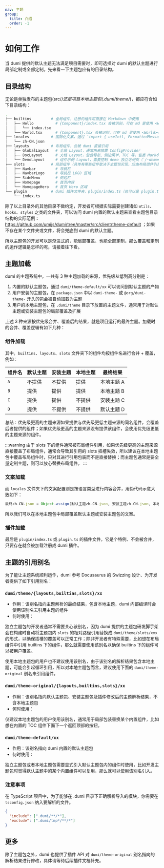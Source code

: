 ```yaml
---
nav: 主题
group:
  title: 介绍
  order: -1
---
```


# 如何工作

当 dumi 提供的默认主题无法满足项目需要时，即可选择对 dumi 的默认主题进行局部定制或全部定制。先来看一下主题包应有的目录结构。

## 目录结构

无论是单独发布的主题包(src/_)还是项目本地主题包(.dumi/theme/_)，都应符合如下目录结构：

```bash
.
├── builtins         # 全局组件，注册的组件可直接在 Markdown 中使用
│   ├── Hello          # {Component}/index.tsx 会被识别，可在 md 里使用 <Hello></Hello>
│   │   └── index.tsx
│   └── World.tsx      # {Component}.tsx 会被识别，可在 md 里使用 <World></World>
├── locales          # 国际化文案，通过 `import { useIntl, FormattedMessage } from 'dumi'` 来调用文案，自动根据当前的 locale 切换
│   └── zh-CN.json
├── layouts          # 布局组件，会被 dumi 直接引用
│   ├── GlobalLayout   # 全局 Layout，通常用来放置 ConfigProvider
│   ├── DocLayout      # 文档 Layout，包含导航、侧边菜单、TOC 等，包裹 Markdown 正文做渲染
│   └── DemoLayout     # 组件示例 Layout，需要控制 demo 独立访问页（`/~demos/:id`）的布局时使用
├── slots            # 局部组件（具体有哪些组件取决于主题包实现，应由布局组件引用，以下仅为举例示意）
│   ├── Navbar         # 导航栏
│   ├── NavbarLogo     # 导航栏 LOGO 区域
│   ├── SideMenu       # 侧边栏
│   ├── Homepage       # 首页内容
│   └── HomepageHero   # 首页 Hero 区域
└── plugin           # dumi 插件文件夹，plugin/index.ts（也可以是 plugin.ts）会被自动注册为插件
    └── index.ts
```

除了以上目录外的其他目录不做约定，开发者可根据实际需要创建诸如 `utils`、`hooks`、`styles` 之类的文件夹，可以访问 dumi 内置的默认主题来查看主题包目录结构的实际范例：https://github.com/umijs/dumi/tree/master/src/client/theme-default ；如果不存在某个文件夹或文件，将会兜底到 dumi 的默认主题。

所以主题包的开发可以是渐进式的，能局部覆盖、也能全部定制，那么覆盖和定制的运作逻辑是怎样的呢，请接着往下看。

## 主题加载

dumi 的主题系统中，一共有 3 种主题加载的来源，优先级从低到高分别是：

1. 内置的默认主题包，通过 `dumi/theme-default/xx` 可以访问到默认主题的产物
2. 用户安装的主题包，在 `package.json` 中以 `dumi-theme-` 或 `@org/dumi-theme-` 开头的包会被自动加载为主题
3. 用户的本地主题包，在 `.dumi/theme` 目录下放置的主题文件，通常用于对默认主题或安装主题包的局部覆盖及扩展

上述 3 种来源按优先级合并、覆盖后的结果，就是项目运行的最终主题。加载时的合并、覆盖逻辑有如下几种：

### 组件加载

其中，`builtins`、`layouts`、`slots` 文件夹下的组件均按组件名进行合并 + 覆盖，例如：

| 组件名 | 默认主题 | 安装主题 | 本地主题 | 最终结果   |
| ------ | -------- | -------- | -------- | ---------- |
| `A`    | 不提供   | 不提供   | 提供     | 本地主题 A |
| `B`    | 提供     | 提供     | 提供     | 本地主题 B |
| `C`    | 提供     | 提供     | 不提供   | 安装主题 C |
| `D`    | 提供     | 不提供   | 不提供   | 默认主题 D |

总结：优先级更高的主题来源如果提供与优先级更低主题来源的同名组件，会覆盖后者提供的组件；如果优先级更高的主题来源没有提供该组件，会使用优先级更低的主题来源的组件。

:::warning
由于 slots 下的组件通常被布局组件引用，如果优先级更高的主题来源直接覆盖了布局组件，通常会导致其引用的 slots 插槽失效，所以建议在本地主题包中覆盖布局组件时，只对其进行引用包装而不是直接替换；而主题包通常是要全量定制主题，则可以放心替换布局组件。
:::

### 文案加载

而 `locales` 文件夹下的文案配置则是按语言类型进行内容合并，用伪代码示意大致如下：

```ts
最终zh-CN.json = Object.assign(默认主题zh-CN.json, 安装主题zh-CN.json, 本地主题zh-CN.json)
```

所以我们可以在本地主题包中局部覆盖默认主题或安装主题包的文案。

### 插件加载

最后是 `plugin/index.ts` 或 `plugin.ts` 的插件文件，它是个特例、不会被合并，只要存在就会被加载注册成 dumi 插件。

## 主题的引用别名

为了能让主题系统顺利运作，dumi 参考 Docusaurus 的 Swizzing 设计、为开发者提供了如下引用别名：

### `dumi/theme/{layouts,builtins,slots}/xx`

- 作用：该别名指向主题解析的最终结果，包含本地主题，dumi 内部编译时会使用该别名去引用主题的组件
- 何时使用：

独立主题包的开发者通常不需要关心该别名，因为 dumi 提供的主题包研发脚手架会在构建时自动将主题包内 `slots` 的相对路径引用替换成 `dumi/theme/slots/xxx` 的形式，以确保插槽的覆盖可以正常工作；除非开发者有特殊需要，比如想在布局组件中引用 builtins 下的组件，那么就需要使用该别名以确保 builtins 下的组件可以被用户覆盖。

使用本地主题包的用户也不建议使用该别名，由于该别名的解析结果包含本地主题，可能会引起循环引用，所以对本地主题包而言，建议使用下面的 `dumi/theme-original` 别名来引用组件。

### `dumi/theme-original/{layouts,builtins,slots}/xx`

- 作用：该别名指向默认主题包、安装主题包及插件修改后的主题解析结果，不含本地主题包
- 何时使用：

仅建议本地主题包的用户使用该别名，通常用于局部包装替换某个内置组件，比如想在内置的 TOC 组件下面下一个返回顶部的按钮。

### `dumi/theme-default/xx`

- 作用：该别名指向 dumi 内置的默认主题包
- 何时使用：

独立主题包或者本地主题包需要显式引入默认主题包内的组件时使用，比如开发主题包时觉得默认主题中的某个内置组件可以复用，那么就可以使用该别名引入。

### 注意事项

在 TypeScript 项目中，为了能够在 .dumi 目录下正确解析导入的模块，你需要在 `tsconfig.json` 纳入要解析的文件。

```json
{
  "include": [".dumi/**/*"],
  "exclude": [".dumi/tmp*/**/*"]
}
```

## 更多

除了主题包之外，dumi 也提供了插件 API 对 `dumi/theme-original` 别名指向的解析结果进行修改，具体请等待后续插件文档补充。
